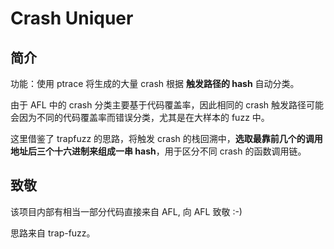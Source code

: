 # Crash Uniquer

## 简介

功能：使用 ptrace 将生成的大量 crash 根据 **触发路径的 hash** 自动分类。

由于 AFL 中的 crash 分类主要基于代码覆盖率，因此相同的 crash 触发路径可能会因为不同的代码覆盖率而错误分类，尤其是在大样本的 fuzz 中。

这里借鉴了 trapfuzz 的思路，将触发 crash 的栈回溯中，**选取最靠前几个的调用地址后三个十六进制来组成一串 hash**，用于区分不同 crash 的函数调用链。

## 致敬

该项目内部有相当一部分代码直接来自 AFL, 向 AFL 致敬 :-)
 
思路来自 trap-fuzz。